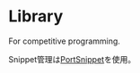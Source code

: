 # Library
For competitive programming.

Snippet管理は[PortSnippet](https://github.com/YuigaWada/PortSnippet)を使用。

